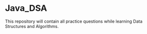 # Java_DSA
This repository will contain all practice questions while learning Data Structures and Algorithms.
